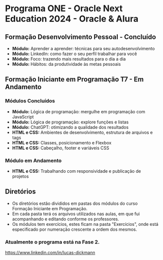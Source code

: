 # Programa ONE - Oracle Next Education 2024 - Oracle & Alura

## Formação Desenvolvimento Pessoal - Concluído

* **Módulo:** Aprender a aprender: técnicas para seu autodesenvolvimento
* **Módulo:** LinkedIn: como fazer o seu perfil trabalhar para você
* **Módulo:** Foco: trazendo mais resultados para o dia a dia
* **Módulo:** Hábitos: da produtividade às metas pessoais


## Formação Iniciante em Programação T7 - Em Andamento

### Módulos Concluídos

* **Módulo:** Lógica de programação: mergulhe em programação com JavaScript
* **Módulo:** Lógica de programação: explore funções e listas
* **Módulo:** ChatGPT: otimizando a qualidade dos resultados
* **HTML e CSS:** Ambientes de desenvolvimento, estrutura de arquivos e tags
* **HTML e CSS:** Classes, posicionamento e Flexbox
* **HTML e CSS:** Cabeçalho, footer e variáveis CSS

### Módulo em Andamento

* **HTML e CSS:** Trabalhando com responsividade e publicação de projetos


## Diretórios
* Os diretórios estão divididos em pastas dos módulos do curso Formação Iniciante em Programação.
* Em cada pasta terá os arquivos utilizados nas aulas, em que fui acompanhando e editando conforme os professores.
* Os módulos tem exercícios, estes ficam na pasta "Exercícios", onde está especificado por numeração crescente a ordem dos mesmos.

### Atualmente o programa está na Fase 2.

https://www.linkedin.com/in/lucas-dickmann